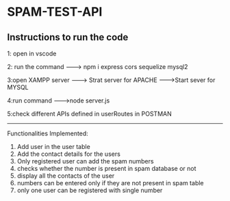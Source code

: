 # SPAM-TEST-API

Instructions to run the code
------------------------------------------------------------------------

1: open in vscode

2: run the command 
---> npm i express cors sequelize mysql2

3:open XAMPP server
---> Strat server for APACHE
--->Start sever for MYSQL

4:run command
--->node server.js

5:check different APIs defined in userRoutes in POSTMAN

-----------------------------------------------------------------------

Functionalities Implemented:

1. Add user in the user table
2. Add the contact details for the users
3. Only registered user can add the spam numbers
4. checks whether the number is present in spam database or not
5. display all the contacts of the user
6. numbers can be entered only if they are not present in spam table
7. only one user can be registered with single number




